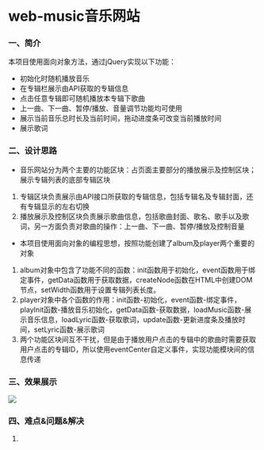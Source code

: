 # web-music音乐网站
### 一、简介
本项目使用面向对象方法，通过jQuery实现以下功能：
* 初始化时随机播放音乐 
* 在专辑栏展示由API获取的专辑信息
* 点击任意专辑即可随机播放本专辑下歌曲
* 上一曲、下一曲、暂停/播放、音量调节功能均可使用
* 展示当前音乐总时长及当前时间，拖动进度条可改变当前播放时间
* 展示歌词
### 二、设计思路
* 音乐网站分为两个主要的功能区块：占页面主要部分的播放展示及控制区块；展示专辑列表的底部专辑区块
1. 专辑区块负责展示由API接口所获取的专辑信息，包括专辑名及专辑封面，还有专辑显示的左右切换
2. 播放展示及控制区块负责展示歌曲信息，包括歌曲封面、歌名、歌手以及歌词，另一方面负责对歌曲的操作：上一曲、下一曲、暂停/播放及控制音量
* 本项目使用面向对象的编程思想，按照功能创建了album及player两个重要的对象
1. album对象中包含了功能不同的函数：init函数用于初始化，event函数用于绑定事件，getData函数用于获取数据，createNode函数在HTML中创建DOM节点，setWidth函数用于设置专辑列表长度。
2. player对象中各个函数的作用：init函数-初始化，event函数-绑定事件，playInit函数-播放音乐初始化，getData函数-获取数据，loadMusic函数-展示音乐信息，loadLyric函数-获取歌词，update函数-更新进度条及播放时间，setLyric函数-展示歌词
3. 两个功能区块间互不干扰，但是由于播放用户点击的专辑中的歌曲时需要获取用户点击的专辑ID，所以使用eventCenter自定义事件，实现功能模块间的信息传递
### 三、效果展示
![](https://raw.githubusercontent.com/wky0615/MarkdownPhotos/master/web-music/show.png)
### 四、难点&问题&解决
1. 
